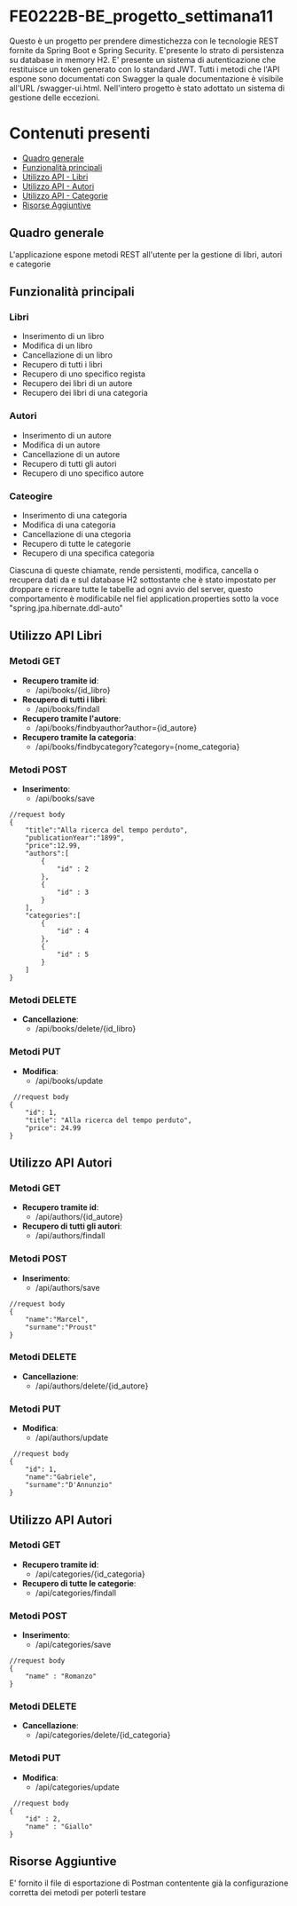 # FE0222B-BE_progetto_settimana11

Questo è un progetto per prendere dimestichezza con le tecnologie REST fornite da Spring Boot e Spring Security.
E'presente lo strato di persistenza su database in memory H2.
E' presente un sistema di autenticazione che restituisce un token generato con lo standard JWT.
Tutti i metodi che l'API espone sono documentati con Swagger la quale documentazione è visibile all'URL /swagger-ui.html.
Nell'intero progetto è stato adottato un sistema di gestione delle eccezioni.

# Contenuti presenti
- [Quadro generale](#Quadro-generale)
- [Funzionalità principali](#Funzionalità-principali)
- [Utilizzo API - Libri](#Utilizzo-API-Libri)
- [Utilizzo API - Autori](#Utilizzo-API-Autori)
- [Utilizzo API - Categorie](#Utilizzo-API-Categorie)
- [Risorse Aggiuntive](#Risorse-Aggiuntive)

## Quadro generale
L'applicazione espone metodi REST all'utente per la gestione di libri, autori e categorie

## Funzionalità principali
### Libri
- Inserimento di un libro
- Modifica di un libro
- Cancellazione di un libro
- Recupero di tutti i libri
- Recupero di uno specifico regista
- Recupero dei libri di un autore
- Recupero dei libri di una categoria

### Autori
- Inserimento di un autore
- Modifica di un autore
- Cancellazione di un autore
- Recupero di tutti gli autori
- Recupero di uno specifico autore

### Cateogire
- Inserimento di una categoria
- Modifica di una categoria
- Cancellazione di una ctegoria
- Recupero di tutte le categorie
- Recupero di una specifica categoria

Ciascuna di queste chiamate, rende persistenti, modifica, cancella o recupera dati da e sul database H2 sottostante che è stato impostato per droppare e ricreare tutte le tabelle ad ogni avvio del server, questo comportamento è modificabile nel fiel application.properties sotto la voce "spring.jpa.hibernate.ddl-auto"

## Utilizzo API Libri
### Metodi GET
- **Recupero tramite id**:  
  - /api/books/{id_libro}
- **Recupero di tutti i libri**:   
  - /api/books/findall
- **Recupero tramite l'autore**:
  - /api/books/findbyauthor?author={id_autore}
- **Recupero tramite la categoria**:
  - /api/books/findbycategory?category={nome_categoria}

### Metodi POST
- **Inserimento**:
  - /api/books/save
```
//request body
{
    "title":"Alla ricerca del tempo perduto",
    "publicationYear":"1899",
    "price":12.99,
    "authors":[
        {
            "id" : 2
        },
        {
            "id" : 3
        }
    ],
    "categories":[
        {
            "id" : 4
        },
        {
            "id" : 5
        }
    ]
}
```
### Metodi DELETE
- **Cancellazione**:
  - /api/books/delete/{id_libro}

### Metodi PUT
- **Modifica**:
  - /api/books/update
```
 //request body
{
    "id": 1,
    "title": "Alla ricerca del tempo perduto",
    "price": 24.99
}
```

## Utilizzo API Autori
### Metodi GET
- **Recupero tramite id**:  
  - /api/authors/{id_autore}
- **Recupero di tutti gli autori**:
  - /api/authors/findall

### Metodi POST
- **Inserimento**:
  - /api/authors/save
```
//request body
{
    "name":"Marcel",
    "surname":"Proust"
}
```
### Metodi DELETE
- **Cancellazione**:
  - /api/authors/delete/{id_autore}

### Metodi PUT
- **Modifica**:
  - /api/authors/update
```
 //request body
{
    "id": 1,
    "name":"Gabriele",
    "surname":"D'Annunzio"
}
```

## Utilizzo API Autori
### Metodi GET
- **Recupero tramite id**:  
  - /api/categories/{id_categoria}
- **Recupero di tutte le categorie**:
  - /api/categories/findall

### Metodi POST
- **Inserimento**:
  - /api/categories/save
```
//request body
{
    "name" : "Romanzo"
}
```
### Metodi DELETE
- **Cancellazione**:
  - /api/categories/delete/{id_categoria}

### Metodi PUT
- **Modifica**:
  - /api/categories/update
```
 //request body
{
    "id" : 2,
    "name" : "Giallo"
}
```
 
 ## Risorse Aggiuntive
 E' fornito il file di esportazione di Postman contentente già la configurazione corretta dei metodi per poterli testare

